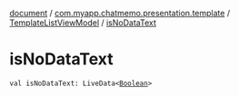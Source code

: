 [document](../../index.md) / [com.myapp.chatmemo.presentation.template](../index.md) / [TemplateListViewModel](index.md) / [isNoDataText](./is-no-data-text.md)

# isNoDataText

`val isNoDataText: LiveData<`[`Boolean`](https://kotlinlang.org/api/latest/jvm/stdlib/kotlin/-boolean/index.html)`>`